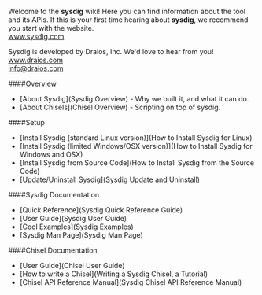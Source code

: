 Welcome to the **sysdig** wiki! Here you can find information about the tool and its APIs. If this is your first time hearing about **sysdig**, we recommend you start with the website.  
www.sysdig.com

Sysdig is developed by Draios, Inc. We'd love to hear from you!  
www.draios.com  
<info@draios.com>

####Overview
* [About Sysdig](Sysdig Overview) - Why we built it, and what it can do.
* [About Chisels](Chisel Overview) - Scripting on top of sysdig.

####Setup 
* [Install Sysdig (standard Linux version)](How to Install Sysdig for Linux)  
* [Install Sysdig (limited Windows/OSX version)](How to Install Sysdig for Windows and OSX)  
* [Install Sysdig from Source Code](How to Install Sysdig from the Source Code)  
* [Update/Uninstall Sysdig](Sysdig Update and Uninstall)  

####Sysdig Documentation
* [Quick Reference](Sysdig Quick Reference Guide)
* [User Guide](Sysdig User Guide)  
* [Cool Examples](Sysdig Examples)
* [Sysdig Man Page](Sysdig Man Page)  

####Chisel Documentation
* [User Guide](Chisel User Guide)
* [How to write a Chisel](Writing a Sysdig Chisel, a Tutorial)  
* [Chisel API Reference Manual](Sysdig Chisel API Reference Manual)